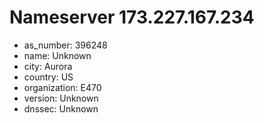 # Nameserver 173.227.167.234

* as_number: 396248
* name: Unknown
* city: Aurora
* country: US
* organization: E470
* version: Unknown
* dnssec: Unknown
